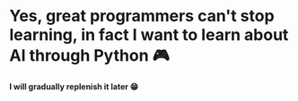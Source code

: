 <br>
<br>
<br>
<br>
<br>
<br>
<br>
<br>
<br>
<br>
<br>
<br>

# Yes, great programmers can't stop learning, in fact I want to learn about AI through Python :video_game:

**I will gradually replenish it later :grin:**
